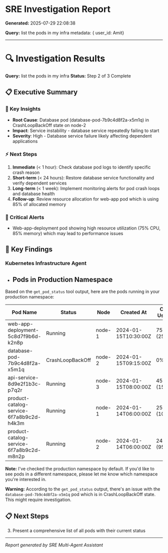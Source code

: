 # SRE Investigation Report

**Generated:** 2025-07-29 22:08:38

**Query:** list the pods in my infra metadata: { user_id: Amit}

---

# 🔍 Investigation Results

**Query:** list the pods in my infra
**Status:** Step 2 of 3 Complete

## 📋 Executive Summary

### 🎯 Key Insights
- **Root Cause**: Database pod (database-pod-7b9c4d8f2a-x5m1q) in CrashLoopBackOff state on node-2
- **Impact**: Service instability - database service repeatedly failing to start
- **Severity**: High - Database service failure likely affecting dependent applications

### ⚡ Next Steps
1. **Immediate** (< 1 hour): Check database pod logs to identify specific crash reason
2. **Short-term** (< 24 hours): Restore database service functionality and verify dependent services
3. **Long-term** (< 1 week): Implement monitoring alerts for pod crash loops and database health
4. **Follow-up**: Review resource allocation for web-app pod which is using 85% of allocated memory

### 🚨 Critical Alerts
- Web-app-deployment pod showing high resource utilization (75% CPU, 85% memory) which may lead to performance issues

## 🎯 Key Findings

### Kubernetes Infrastructure Agent
- ## Pods in Production Namespace

Based on the `get_pod_status` tool output, here are the pods running in your production namespace:

| Pod Name | Status | Node | Created At | CPU Usage | Memory Usage |
|----------|--------|------|------------|-----------|-------------|
| web-app-deployment-5c8d7f9b6d-k2n8p | Running | node-1 | 2024-01-15T10:30:00Z | 75% (250m) | 85% (512Mi) |
| database-pod-7b9c4d8f2a-x5m1q | CrashLoopBackOff | node-2 | 2024-01-15T09:15:00Z | 0% (0) | 0% (0) |
| api-service-8d9e2f1b3c-p7q2r | Running | node-3 | 2024-01-15T08:00:00Z | 45% (150m) | 60% (256Mi) |
| product-catalog-service-6f7a8b9c2d-h4k3m | Running | node-1 | 2024-01-14T06:00:00Z | 25% (100m) | 40% (256Mi) |
| product-catalog-service-6f7a8b9c2d-m8n2p | Running | node-2 | 2024-01-14T06:00:00Z | 24% (95m) | 39% (248Mi) |

**Note:** I've checked the production namespace by default. If you'd like to see pods in a different namespace, please let me know which namespace you're interested in.

**Warning:** According to the `get_pod_status` output, there's an issue with the `database-pod-7b9c4d8f2a-x5m1q` pod which is in CrashLoopBackOff state. This might require investigation.

## 📋 Next Steps

3. Present a comprehensive list of all pods with their current status


---
*Report generated by SRE Multi-Agent Assistant*
